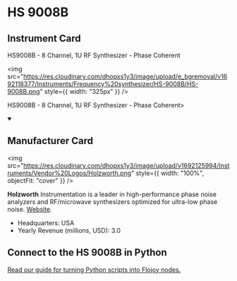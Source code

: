 
# HS 9008B

## Instrument Card

<div className="flex">

<div>

HS9008B - 8 Channel, 1U RF Synthesizer - Phase Coherent

</div>

<img src="https://res.cloudinary.com/dhopxs1y3/image/upload/e_bgremoval/v1692118377/Instruments/Frequency%20synthesizer/HS-9008B/HS-9008B.png" style={{ width: "325px" }} />

</div>

HS9008B - 8 Channel, 1U RF Synthesizer - Phase Coherent>

<details open>
<summary><h2>Manufacturer Card</h2></summary>

<img src="https://res.cloudinary.com/dhopxs1y3/image/upload/v1692125994/Instruments/Vendor%20Logos/Holzworth.png" style={{ width: "100%", objectFit: "cover" }} />

**Holzworth** Instrumentation is a leader in high-performance phase noise analyzers and RF/microwave synthesizers optimized for ultra-low phase noise. <a href="https://holzworth.com">Website</a>.

<ul>
  <li>Headquarters: USA</li>
  <li>Yearly Revenue (millions, USD): 3.0</li>
</ul>
</details>

## Connect to the HS 9008B in Python

[Read our guide for turning Python scripts into Flojoy nodes.](https://docs.flojoy.ai/custom-nodes/creating-custom-node/)


